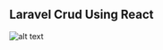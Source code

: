 
## Laravel Crud Using React

![alt text](https://github.com/[mahabubul1]/[Laravel-react-crud]/blob/[master]/laravel_crud.jpg?raw=true)
